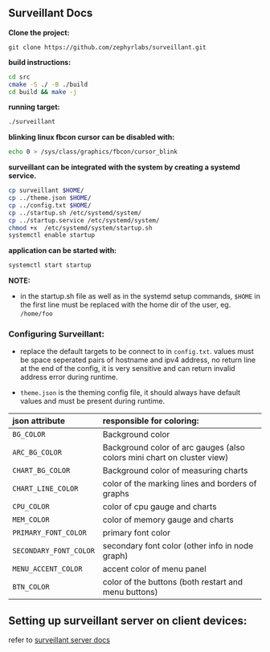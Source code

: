 ## Surveillant Docs

**Clone the project:**
```
git clone https://github.com/zephyrlabs/surveillant.git
```

**build instructions:**
```sh
cd src
cmake -S ./ -B ./build
cd build && make -j
```

**running target:**
```sh
./surveillant
```

**blinking linux fbcon cursor can be disabled with:**
```sh
echo 0 > /sys/class/graphics/fbcon/cursor_blink
```

**surveillant can be integrated with the system by creating a systemd service.**

```sh
cp surveillant $HOME/
cp ../theme.json $HOME/
cp ../config.txt $HOME/
cp ../startup.sh /etc/systemd/system/
cp ../startup.service /etc/systemd/system/
chmod +x  /etc/systemd/system/startup.sh
systemctl enable startup
```

**application can be started with:**
```sh
systemctl start startup
```

**NOTE:** 
* in the startup.sh file as well as in the systemd setup commands,
`$HOME` in the first line must be replaced with the home dir of the user, 
eg. `/home/foo` 


### Configuring Surveillant:

* replace the default targets to be connect to in `config.txt`.
values must be space seperated pairs of hostname and ipv4 address,
no return line at the end of the config, it is very sensitive and can return invalid address error during runtime.

* `theme.json` is the theming config file, it should always have default 
values and must be present during runtime.

|json attribute|responsible for coloring:|
|:------------|:-----------------------|
|`BG_COLOR`|Background color|
|`ARC_BG_COLOR`|Background color of arc gauges (also colors mini chart on cluster view)|
|`CHART_BG_COLOR`|Background color of measuring charts|
|`CHART_LINE_COLOR`|color of the marking lines and borders of graphs|
|`CPU_COLOR`|color of cpu gauge and charts|
|`MEM_COLOR`|color of memory gauge and charts|
|`PRIMARY_FONT_COLOR`|primary font color|
|`SECONDARY_FONT_COLOR`|secondary font color (other info in node graph)|
|`MENU_ACCENT_COLOR`|accent color of menu panel|
|`BTN_COLOR`|color of the buttons (both restart and menu buttons)|

## Setting up surveillant server on client devices:
refer to [surveillant server docs](../src/server/README.md)
